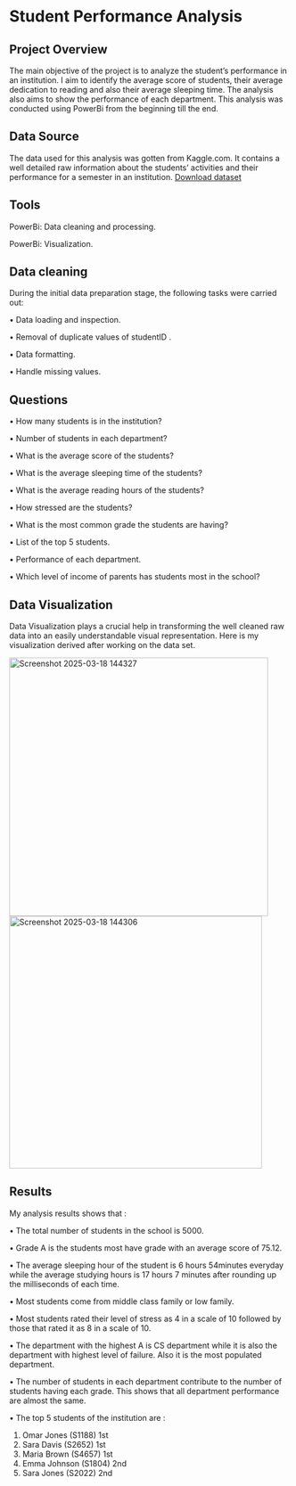 # Student Performance Analysis
## Project Overview
The main objective of the project is to analyze the student’s performance in an institution. I aim to identify the average score of students, their average dedication to reading and also their average sleeping time. The analysis also aims to show the performance of each department. This analysis was conducted using PowerBi from the beginning till the end.

## Data Source
The data used for this analysis was gotten from Kaggle.com. It contains a well detailed raw information about the students’ activities and their performance for a semester in an institution.
<a href="https://github.com/Optimism01/STUDENTS-PERFORMANCE/blob/main/Students_Grading_Dataset.csv">Download dataset</a>

## Tools
PowerBi: Data cleaning and processing.

PowerBi: Visualization.

## Data cleaning
During the initial data preparation stage, the following tasks were carried out:

•	Data loading and inspection.

•	Removal of duplicate values of studentID .

•	Data formatting.

•	Handle missing values. 


## Questions
•	How many students is in the institution?

•	Number of students in each department?

•	What is the average score of the students?

•	What is the average sleeping time of the students?

•	What is the average reading hours of the students?

•	How stressed are the students?

•	What is the most common grade the students are having?

•	List of the top 5 students.

•	Performance of each department.

•	Which level of income of parents has students most in the school?

## Data Visualization
Data Visualization plays a crucial help in transforming the well cleaned raw data into an easily understandable visual representation. Here is my visualization derived after working on the data set.

<img width="464" alt="Screenshot 2025-03-18 144327" src="https://github.com/user-attachments/assets/5c5692ba-fd29-44a6-a56e-c1b29434904e" />
<img width="453" alt="Screenshot 2025-03-18 144306" src="https://github.com/user-attachments/assets/2f8b3293-a0ea-4e82-b84d-065c00a8fcfd" />

## Results
My analysis results shows that :

•	The total number of students in the school is 5000.

•	Grade A is the students most have grade with an average score of 75.12.

•	The average sleeping hour of the student is 6 hours 54minutes everyday while the average studying hours is 17 hours 7 minutes after rounding up the milliseconds of each time.

•	Most students come from middle class family or low family.

•	Most students rated their level of stress as 4 in a scale of 10 followed by those that rated it as 8 in a scale of 10.

•	The department with the highest A is CS department while it is also the department with highest level of failure. Also it is the most populated department.

•	The number of students in each department contribute to the number of students having each grade. This shows that all department performance are almost the same.

•	The top 5 students of the institution are :
1.	Omar Jones (S1188) 1st 
2.	Sara Davis (S2652) 1st 
3.	Maria Brown (S4657) 1st 
4.	Emma Johnson (S1804) 2nd 
5.	Sara Jones (S2022) 2nd 
